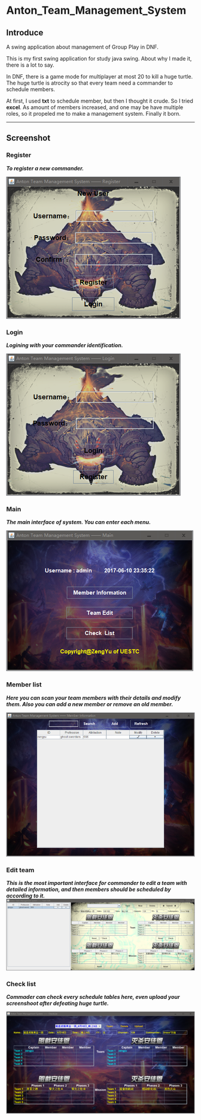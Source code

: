 # Anton_Team_Management_System

## Introduce

A swing application about management of Group Play in DNF.

This is my first swing application for study java swing. About why I made it, there is a lot to say.

In DNF, there is a game mode for multiplayer at most 20 to kill a huge turtle. The huge turtle is atrocity so that every team need a commander to schedule members.

At first, I used **txt** to schedule member, but then I thought it crude. So I tried **excel**. As amount of members increased, and one may be have multiple roles, so it propeled me to make a management system. Finally it born.

----

## Screenshot

### **Register**

***To register a new commander.***

![](https://github.com/13608089849/Anton_Team_Management_System/blob/master/image/register.png)

### **Login**

***Logining with your commander identification.***

![](https://github.com/13608089849/Anton_Team_Management_System/blob/master/image/login.png)

### **Main**

***The main interface of system. You can enter each menu.***

![](https://github.com/13608089849/Anton_Team_Management_System/blob/master/image/main.png)

### **Member list**

***Here you can scan your team members with their details and modify them. Also you can add a new member or remove an old member.***

![](https://github.com/13608089849/Anton_Team_Management_System/blob/master/image/memberList.png)

### **Edit team**

***This is the most important interface for commander to edit a team with detailed information, and then members should be scheduled by according to it.***
![](https://github.com/13608089849/Anton_Team_Management_System/blob/master/image/editTeam.png)

### **Check list**

***Commader can check every schedule tables here, even upload your screenshoot after defeating huge turtle.***

![](https://github.com/13608089849/Anton_Team_Management_System/blob/master/image/checkList.png)